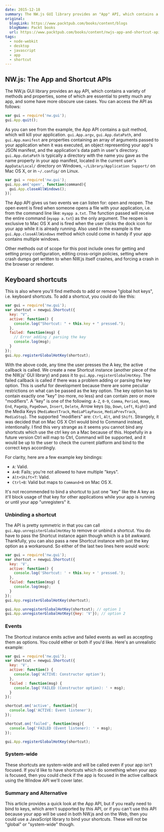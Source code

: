 ```yaml
---
date: 2015-12-18
summary: The NW.js GUI library provides an "App" API, which contains a variety of methods and properties, some of which are essential to pretty much any app, and some have more obscure use cases. You can access the API as follows...  
original:
  blogLink: https://www.packtpub.com/books/content/blogs
  blogName: Packt books
  url: https://www.packtpub.com/books/content/nwjs-app-and-shortcut-apis
tags:
  - node-webkit
  - desktop
  - javascript
  - app
  - shortcut
---
```


## NW.js: The App and Shortcut APIs

The NW.js GUI library provides an `App` API, which contains a variety of methods and properties, some of which are essential to pretty much any app, and some have more obscure use cases. You can access the API as follows:

```javascript
var gui = require('nw.gui');
gui.App.quit();
```

As you can see from the example, the App API contains a quit method, which will kill your application. `gui.App.argv`, `gui.App.dataPath`, and `gui.App.manifest` are properties containing an array of arguments passed to your application when it was executed, an object representing your app's JSON manifest, and the application's data path in user's directory. `gui.App.dataPath` is typically a directory with the name you gave as the name property in your app manifest, located in the current user's `AppData/Local/` directory on Windows, `~/Library/Application Support/` on Mac OS X, or in `~/.config/` on Linux.

```javascript
var gui = require('nw.gui');
gui.App.on('open', function(command){
  gui.App.closeAllWindows();
});
```

The App API gives us two events we can listen for: open and reopen. The open event is fired when someone opens a file with your application, i.e. from the command line like: `myapp a.txt`. The function passed will receive the entire command (`myapp a.txt`) as the only argument. The reopen is exclusive to Mac OS X and is fired when the user clicks the dock icon for your app while it is already running. Also used in the example is the `gui.App.closeAllWindows` method which could come in handy if your app contains multiple windows.

Other methods out of scope for this post include ones for getting and setting proxy configuration, editing cross-origin policies, setting where crash dumps get written to when NW.js itself crashes, and forcing a crash in the browser or renderer.

## Keyboard shortcuts

This is also where you'll find methods to add or remove "global hot keys", i.e. keyboard shortcuts. To add a shortcut, you could do like this:

```javascript
var gui = require('nw.gui');
var shortcut = newgui.Shortcut({
  key: "V",
  active: function() {
    console.log("Shortcut: " + this.key + " pressed.");
  },
  failed: function(msg) {
    // Error adding / parsing the key
    console.log(msg);
  }
});
gui.App.registerGlobalHotKey(shortcut);
```

With the above code, any time the user presses the A key, the active callback is called. We create a new Shortcut instance (another piece of the the NW.js' GUI library) and pass it to `gui.App.registerGlobalHotKey`. The failed callback is called if there was a problem adding or parsing the key option. This is useful for development because there are some peculiar restrictions on what can be passed as the key option. The key option has to contain exactly one "key" (no more, no less) and can contain zero or more "modifiers". A "key" is one of the following: `A-Z`, `0-9`, `Comma`, `Period`, `Home`, `End`, `PageUp`, `PageDown`, `Insert`, `Delete`, Arrow keys (`Up`, `Down`, `Left`, `Right`) and the Media Keys (`MediaNextTrack`, `MediaPlayPause`, `MediaPrevTrack`, `MediaStop`). The supported "modifiers" are: `Ctrl`, `Alt`, and `Shift`. Strangely, it was decided that on Mac OS X Ctrl would bind to Command instead, intentionally. I find this very strange as it seems you cannot bind any shortcuts which use the ctrl key on a Mac because of this. Hopefully in a future version Ctrl will map to Ctrl, Command will be supported, and it would be up to the user to check the current platform and bind to the correct keys accordingly.

For clarity, here are a few example key bindings: 

- `A`: Valid. 
- `A+B`: Fails; you're not allowed to have multiple "keys". 
- `Alt+Shift+T`: Valid. 
- `Ctrl+B`: Valid but maps to `Command+B` on Mac OS X.

It's not recommended to bind a shortcut to just one "key" like the A key as it'll block usage of that key for other applications while your app is running or until your app "unregisters" it.

### Unbinding a shortcut

The API is pretty symmetric in that you can call `gui.App.unregisterGlobalHotKey` to remove or unbind a shortcut. You do have to pass the Shortcut instance again though which is a bit awkward. Thankfully, you can also pass a new Shortcut instance with just the key option as a workaround. So either of the last two lines here would work:

```javascript
var gui = require('nw.gui');
var shortcut = newgui.Shortcut({
  key: 'V',
  active: function() {
    console.log('Shortcut: ' + this.key + ' pressed.');
  },
  failed: function(msg) {
    console.log(msg);
  }
});
gui.App.registerGlobalHotKey(shortcut);

gui.App.unregisterGlobalHotKey(shortcut); // option 1
gui.App.unregisterGlobalHotKey({key: 'V'}); // option 2
```

### Events

The Shortcut instance emits active and failed events as well as accepting them as options. You could either or both if you'd like. Here's an unrealistic example:

```javascript
var gui = require('nw.gui');
var shortcut = newgui.Shortcut({
  key: 'V',
  active: function() {
    console.log('ACTIVE: Constructor option');
  },
  failed : function(msg) {
    console.log('FAILED (Constructor option): ' + msg);
  }
});

shortcut.on('active', function(){
  console.log('ACTIVE: Event listener');
});

shortcut.on('failed', function(msg){
  console.log('FAILED (Event listener): ' + msg);
});

gui.App.registerGlobalHotKey(shortcut);
```

### System-wide

These shortcuts are system-wide and will be called even if your app isn't focused. If you'd like to have shortcuts which do something when your app is focused, then you could check if the app is focused in the active callback using the Window API we'll cover later.

### Summary and Alternative

This article provides a quick look at the App API, but if you really need to bind to keys, which aren't supported by this API, or if you can't use this API because your app will be used in both NW.js and on the Web, then you could use a JavaScript library to bind your shortcuts. These will not be "global" or "system-wide" though.
